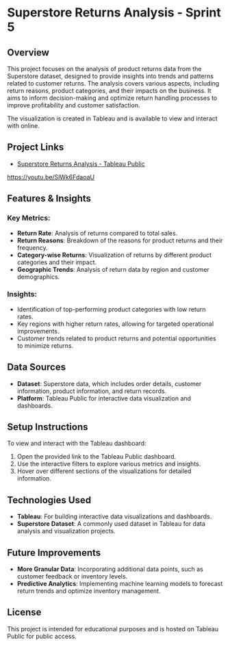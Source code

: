 # Superstore Returns Analysis - Sprint 5

## Overview

This project focuses on the analysis of product returns data from the Superstore dataset, designed to provide insights into trends and patterns related to customer returns. The analysis covers various aspects, including return reasons, product categories, and their impacts on the business. It aims to inform decision-making and optimize return handling processes to improve profitability and customer satisfaction.

The visualization is created in Tableau and is available to view and interact with online.

## Project Links

- [Superstore Returns Analysis - Tableau Public](https://public.tableau.com/authoring/SuperstoreReturnsSprint5Project/SuperstoreReturnsanalysis#1)

https://youtu.be/SlWk6FdaoaU

## Features & Insights

### Key Metrics:
- **Return Rate**: Analysis of returns compared to total sales.
- **Return Reasons**: Breakdown of the reasons for product returns and their frequency.
- **Category-wise Returns**: Visualization of returns by different product categories and their impact.
- **Geographic Trends**: Analysis of return data by region and customer demographics.

### Insights:
- Identification of top-performing product categories with low return rates.
- Key regions with higher return rates, allowing for targeted operational improvements.
- Customer trends related to product returns and potential opportunities to minimize returns.

## Data Sources

- **Dataset**: Superstore data, which includes order details, customer information, product information, and return records.
- **Platform**: Tableau Public for interactive data visualization and dashboards.

## Setup Instructions

To view and interact with the Tableau dashboard:

1. Open the provided link to the Tableau Public dashboard.
2. Use the interactive filters to explore various metrics and insights.
3. Hover over different sections of the visualizations for detailed information.

## Technologies Used

- **Tableau**: For building interactive data visualizations and dashboards.
- **Superstore Dataset**: A commonly used dataset in Tableau for data analysis and visualization projects.

## Future Improvements

- **More Granular Data**: Incorporating additional data points, such as customer feedback or inventory levels.
- **Predictive Analytics**: Implementing machine learning models to forecast return trends and optimize inventory management.

## License

This project is intended for educational purposes and is hosted on Tableau Public for public access.




